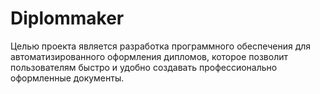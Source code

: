 # Diplommaker
Целью проекта является разработка программного обеспечения для автоматизированного оформления дипломов, которое позволит пользователям быстро и удобно создавать профессионально оформленные документы.
